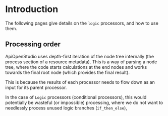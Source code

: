 Introduction
============

The following pages give details on the `logic` processors, and how to use
them.

Processing order
----------------

ApiOpenStudio uses depth-first iteration of the node tree internally (the
process section of a resource metadata). This is a way of parsing a node tree,
where the code starts calculations at the end nodes and works towards the final
root node (which provides the final result).

This is because the results of each processor needs to flow down as an input for
its parent processor.

In the case of `Logic` processors (conditional processors), this would
potentially be wasteful (or impossible) processing, where we do not want to
needlessly process unused logic branches (`if_then_else`), 
